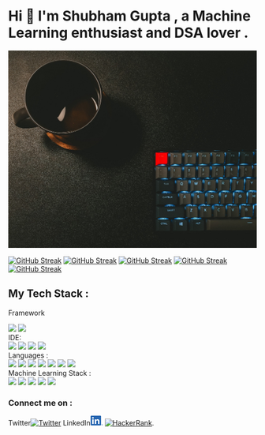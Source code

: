# Hi 👋 I'm Shubham Gupta , a Machine Learning enthusiast and DSA lover .
<img src="https://github.com/ShubhamGupta2505/ShubhamGupta2505/blob/main/image1.jpg" width="1300px" height="400px">


<!-- [![GitHub Streak](https://activity-graph.herokuapp.com/graph?username=ShubhamGupta2505&theme=minimal)](https://git.io/streak-stats) -->
[![GitHub Streak](http://github-readme-streak-stats.herokuapp.com?user=ShubhamGupta2505&theme=dracula&hide_border=true&date_format=M%20j%5B%2C%20Y%5D)](https://git.io/streak-stats)
[![GitHub Streak](https://github-readme-stats.vercel.app/api?username=ShubhamGupta2505)](https://git.io/streak-stats)
[![GitHub Streak](	https://github-profile-summary-cards.vercel.app/api/cards/profile-details?username=ShubhamGupta2505&theme=vue)](https://git.io/streak-stats)
[![GitHub Streak](https://github-readme-stats.vercel.app/api/top-langs/?username=ShubhamGupta2505)](https://git.io/streak-stats)
[![GitHub Streak](https://github-profile-trophy.vercel.app/?username={username}/?username=ShubhamGupta2505)](https://git.io/streak-stats)
## My Tech Stack :
  Framework 
<div><img src="https://img.shields.io/badge/Flask-000000?style=for-the-badge&logo=flask&logoColor=white" /> <img src="https://img.shields.io/badge/Bootstrap-563D7C?style=for-the-badge&logo=bootstrap&logoColor=white" /> </div>
  IDE:
<div> <img src="https://img.shields.io/badge/Colab-F9AB00?style=for-the-badge&logo=googlecolab&color=525252" /> <img src="https://img.shields.io/badge/Eclipse-2C2255?style=for-the-badge&logo=eclipse&logoColor=white" /> <img src="https://img.shields.io/badge/PyCharm-000000.svg?&style=for-the-badge&logo=PyCharm&logoColor=white" /> <img src="https://img.shields.io/badge/Visual_Studio_Code-0078D4?style=for-the-badge&logo=visual%20studio%20code&logoColor=white" /> </div>
 Languages : 
 <div><img src="https://img.shields.io/badge/C-00599C?style=for-the-badge&logo=c&logoColor=white" /> <img src="https://img.shields.io/badge/C%2B%2B-00599C?style=for-the-badge&logo=c%2B%2B&logoColor=white" /> <img src="https://img.shields.io/badge/Java-ED8B00?style=for-the-badge&logo=java&logoColor=white" /> <img src="https://img.shields.io/badge/Python-FFD43B?style=for-the-badge&logo=python&logoColor=blue" /> <img src="https://img.shields.io/badge/PLSQL-F80000?style=for-the-badge&logo=oracle&logoColor=black" /> <img src="https://img.shields.io/badge/HTML5-E34F26?style=for-the-badge&logo=html5&logoColor=white" /> <img src="https://img.shields.io/badge/CSS3-1572B6?style=for-the-badge&logo=css3&logoColor=white" /></div>
  Machine Learning Stack :
  <div> <img src="https://img.shields.io/badge/Numpy-777BB4?style=for-the-badge&logo=numpy&logoColor=white" /> <img src="https://img.shields.io/badge/Pandas-2C2D72?style=for-the-badge&logo=pandas&logoColor=white" /> <img src="https://img.shields.io/badge/Python-FFD43B?style=for-the-badge&logo=python&logoColor=blue" /> <img src="https://img.shields.io/badge/scikit_learn-F7931E?style=for-the-badge&logo=scikit-learn&logoColor=white" /> <img src="https://img.shields.io/badge/TensorFlow-FF6F00?style=for-the-badge&logo=TensorFlow&logoColor=white" /></div>
  
 ###  Connect me on :
  Twitter[![Twitter][1.2]][1] LinkedIn[![LinkedIn][2.2]][2]  [![HackerRank][3.2]][3]. 

<!-- Icons -->

[1.2]: http://i.imgur.com/wWzX9uB.png (twitter icon without padding)
[2.2]: https://github.com/ShubhamGupta2505/ShubhamGupta2505/blob/main/LinkedIn.png (LinkedIn icon without padding)
[3.2]: https://img.shields.io/badge/-Hackerrank-2EC866?style=for-the-badge&logo=HackerRank&logoColor=white (LinkedIn icon without padding)

<!-- Links to your social media accounts -->

[1]: https://twitter.com/Shubham25253172
[2]: https://www.linkedin.com/in/shubham-gupta-306336202/
[3]: https://www.hackerrank.com/shubham3nemo
<!--
**ShubhamGupta2505/ShubhamGupta2505** is a ✨ _special_ ✨ repository because its `README.md` (this file) appears on your GitHub profile.

Here are some ideas to get you started:

- 🔭 I’m currently working on ...
- 🌱 I’m currently learning ...
- 👯 I’m looking to collaborate on ...
- 🤔 I’m looking for help with ...
- 💬 Ask me about ...
- 📫 How to reach me: ...
- 😄 Pronouns: ...
- ⚡ Fun fact: ...
-->
